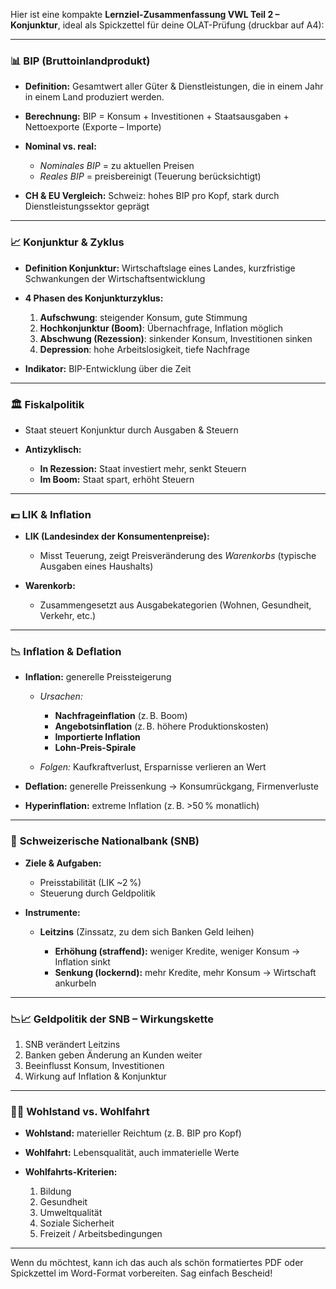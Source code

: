 Hier ist eine kompakte **Lernziel-Zusammenfassung VWL Teil 2 – Konjunktur**, ideal als Spickzettel für deine OLAT-Prüfung (druckbar auf A4):

---

### 📊 **BIP (Bruttoinlandprodukt)**

* **Definition:** Gesamtwert aller Güter & Dienstleistungen, die in einem Jahr in einem Land produziert werden.
* **Berechnung:**
  BIP = Konsum + Investitionen + Staatsausgaben + Nettoexporte (Exporte – Importe)
* **Nominal vs. real:**

  * *Nominales BIP* = zu aktuellen Preisen
  * *Reales BIP* = preisbereinigt (Teuerung berücksichtigt)
* **CH & EU Vergleich:** Schweiz: hohes BIP pro Kopf, stark durch Dienstleistungssektor geprägt

---

### 📈 **Konjunktur & Zyklus**

* **Definition Konjunktur:** Wirtschaftslage eines Landes, kurzfristige Schwankungen der Wirtschaftsentwicklung
* **4 Phasen des Konjunkturzyklus:**

  1. **Aufschwung**: steigender Konsum, gute Stimmung
  2. **Hochkonjunktur (Boom)**: Übernachfrage, Inflation möglich
  3. **Abschwung (Rezession)**: sinkender Konsum, Investitionen sinken
  4. **Depression**: hohe Arbeitslosigkeit, tiefe Nachfrage
* **Indikator:** BIP-Entwicklung über die Zeit

---

### 🏛 **Fiskalpolitik**

* Staat steuert Konjunktur durch Ausgaben & Steuern
* **Antizyklisch:**

  * **In Rezession:** Staat investiert mehr, senkt Steuern
  * **Im Boom:** Staat spart, erhöht Steuern

---

### 💶 **LIK & Inflation**

* **LIK (Landesindex der Konsumentenpreise):**

  * Misst Teuerung, zeigt Preisveränderung des *Warenkorbs* (typische Ausgaben eines Haushalts)
* **Warenkorb:**

  * Zusammengesetzt aus Ausgabekategorien (Wohnen, Gesundheit, Verkehr, etc.)

---

### 📉 **Inflation & Deflation**

* **Inflation:** generelle Preissteigerung

  * *Ursachen:*

    * **Nachfrageinflation** (z. B. Boom)
    * **Angebotsinflation** (z. B. höhere Produktionskosten)
    * **Importierte Inflation**
    * **Lohn-Preis-Spirale**
  * *Folgen:* Kaufkraftverlust, Ersparnisse verlieren an Wert
* **Deflation:** generelle Preissenkung → Konsumrückgang, Firmenverluste
* **Hyperinflation:** extreme Inflation (z. B. >50 % monatlich)

---

### 🏦 **Schweizerische Nationalbank (SNB)**

* **Ziele & Aufgaben:**

  * Preisstabilität (LIK \~2 %)
  * Steuerung durch Geldpolitik
* **Instrumente:**

  * **Leitzins** (Zinssatz, zu dem sich Banken Geld leihen)

    * **Erhöhung (straffend):** weniger Kredite, weniger Konsum → Inflation sinkt
    * **Senkung (lockernd):** mehr Kredite, mehr Konsum → Wirtschaft ankurbeln

---

### 📉📈 **Geldpolitik der SNB – Wirkungskette**

1. SNB verändert Leitzins
2. Banken geben Änderung an Kunden weiter
3. Beeinflusst Konsum, Investitionen
4. Wirkung auf Inflation & Konjunktur

---

### 🧘‍♂️ **Wohlstand vs. Wohlfahrt**

* **Wohlstand:** materieller Reichtum (z. B. BIP pro Kopf)
* **Wohlfahrt:** Lebensqualität, auch immaterielle Werte
* **Wohlfahrts-Kriterien:**

  1. Bildung
  2. Gesundheit
  3. Umweltqualität
  4. Soziale Sicherheit
  5. Freizeit / Arbeitsbedingungen

---

Wenn du möchtest, kann ich das auch als schön formatiertes PDF oder Spickzettel im Word-Format vorbereiten. Sag einfach Bescheid!
